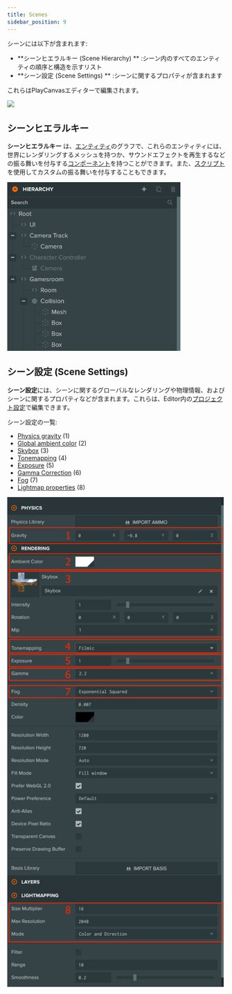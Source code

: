 ```yaml
---
title: Scenes
sidebar_position: 9
---
```


シーンには以下が含まれます:

* **シーンヒエラルキー (Scene Hierarchy) ** :シーン内のすべてのエンティティの順序と構造を示すリスト
* **シーン設定 (Scene Settings) ** :シーンに関するプロパティが含まれます

これらはPlayCanvasエディターで編集されます。

![][scene-list-png]

## シーンヒエラルキー

**シーンヒエラルキー** は、[エンティティ][entities]のグラフで、これらのエンティティには、世界にレンダリングするメッシュを持つか、サウンドエフェクトを再生するなどの振る舞いを付与する[コンポーネント][components]を持つことができます。また、[スクリプト][scripts]を使用してカスタムの振る舞いを付与することもできます。

<img loading="lazy" src="/images/user-manual/scenes/scene-hierarchy.png" width="400" />

## シーン設定 (Scene Settings)

**シーン設定**には、シーンに関するグローバルなレンダリングや物理情報、およびシーンに関するプロパティなどが含まれます。これらは、Editor内の[プロジェクト設定][project-settings]で編集できます。

シーン設定の一覧:

* [Physics gravity][settings-gravity] (1)
* [Global ambient color][settings-ambient] (2)
* [Skybox][settings-skybox] (3)
* [Tonemapping][settings-tonemapping] (4)
* [Exposure][settings-exposure] (5)
* [Gamma Correction][settings-gamma] (6)
* [Fog][settings-fog] (7)
* [Lightmap properties][settings-lightmap] (8)

<img loading="lazy" src="/images/user-manual/scenes/scene-settings.png" width="500" />

[components]: /user-manual/scenes/entities/
[scripts]: /user-manual/scenes/components/
[entities]: /user-manual/scripting/
[scene-list-png]: /images/user-manual/scenes/scene-list.png
[project-settings]: /user-manual/editor/settings/
[settings-gravity]: /user-manual/editor/settings/#gravity
[settings-ambient]: /user-manual/editor/settings/#ambient-color
[settings-skybox]: /user-manual/editor/settings/#skybox
[settings-tonemapping]: /user-manual/editor/settings/#tonemapping
[settings-exposure]: /user-manual/editor/settings/#exposure
[settings-gamma]: /user-manual/editor/settings/#gamma-correction
[settings-fog]: /user-manual/editor/settings/#fog
[settings-lightmap]: /user-manual/editor/settings/#lightmapping
